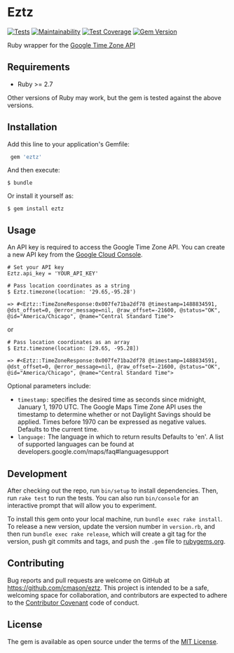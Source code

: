 # Eztz

[![Tests](https://github.com/cmason/eztz/actions/workflows/test.yml/badge.svg)](https://github.com/cmason/eztz/actions/workflows/test.yml)
[![Maintainability](https://api.codeclimate.com/v1/badges/0ffbd44773bb2ee6f9ed/maintainability)](https://codeclimate.com/github/cmason/eztz/maintainability)
[![Test Coverage](https://api.codeclimate.com/v1/badges/0ffbd44773bb2ee6f9ed/test_coverage)](https://codeclimate.com/github/cmason/eztz/test_coverage)
[![Gem Version](https://badge.fury.io/rb/eztz.svg)](https://badge.fury.io/rb/eztz)

Ruby wrapper for the [Google Time Zone API](https://developers.google.com/maps/documentation/timezone)

## Requirements

- Ruby >= 2.7

Other versions of Ruby may work, but the gem is tested against the above versions.
## Installation

Add this line to your application's Gemfile:

```ruby
 gem 'eztz'
```

And then execute:

    $ bundle

Or install it yourself as:

    $ gem install eztz

## Usage

An API key is required to access the Google Time Zone API. You can create a new
API key from the [Google Cloud Console](https://developers.google.com/maps/documentation/timezone/get-api-key).

    # Set your API key
    Eztz.api_key = 'YOUR_API_KEY'

    # Pass location coordinates as a string
    $ Eztz.timezone(location: '29.65,-95.28')

    => #<Eztz::TimeZoneResponse:0x007fe71ba2df78 @timestamp=1488834591, @dst_offset=0, @error_message=nil, @raw_offset=-21600, @status="OK", @id="America/Chicago", @name="Central Standard Time">

or

    # Pass location coordinates as an array
    $ Eztz.timezone(location: [29.65, -95.28])

    => #<Eztz::TimeZoneResponse:0x007fe71ba2df78 @timestamp=1488834591, @dst_offset=0, @error_message=nil, @raw_offset=-21600, @status="OK", @id="America/Chicago", @name="Central Standard Time">

Optional parameters include:

  * `timestamp:` specifies the desired time as seconds since midnight, January 1, 1970 UTC. The Google Maps Time Zone API uses the timestamp to determine whether or not Daylight Savings should be applied. Times before 1970 can be expressed as negative values. Defaults to the current time.
  * `language:` The language in which to return results Defaults to 'en'. A list of supported languages can be found at developers.google.com/maps/faq#languagesupport

## Development

After checking out the repo, run `bin/setup` to install dependencies.
Then, run `rake test` to run the tests. You can also run `bin/console`
for an interactive prompt that will allow you to experiment.

To install this gem onto your local machine, run `bundle exec rake install`.
To release a new version, update the version number in `version.rb`,
and then run `bundle exec rake release`, which will create a git tag for the version,
push git commits and tags, and push the `.gem` file to [rubygems.org](https://rubygems.org).

## Contributing

Bug reports and pull requests are welcome on GitHub at https://github.com/cmason/eztz. This project is intended to be a safe, welcoming space for collaboration, and contributors are expected to adhere to the [Contributor Covenant](http://contributor-covenant.org) code of conduct.

## License

The gem is available as open source under the terms of the [MIT License](http://opensource.org/licenses/MIT).
